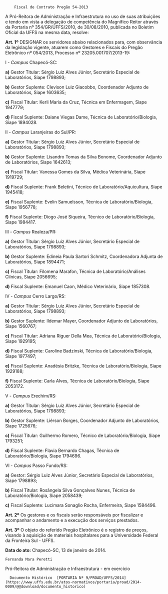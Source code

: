         Fiscal de Contrato Pregão 54-2013  

A Pró-Reitora de Administração e Infraestrutura no uso de suas atribuições e tendo em vista a delegação de competência do Magnífico Reitor através da Portaria nº 354/GR/UFFS/2010, de 30/08/2010, publicada no Boletim Oficial da UFFS na mesma data, resolve:

 **Art. 1º** DESIGNAR os servidores abaixo relacionados para, com observância da legislação vigente, atuarem como Gestores e Fiscais do Pregão Eletrônico nº 054/2013, Processo nº 23205.001707/2013-19:

 I - *Campus* Chapecó-SC:

 **a)** Gestor Titular: Sérgio Luiz Alves Júnior, Secretário Especial de Laboratórios, Siape 1798893;

 **b)** Gestor Suplente: Clevison Luiz Giacobbo, Coordenador Adjunto de Laboratórios, Siape 1603635;

 **c)** Fiscal Titular: Kerli Maria da Cruz, Técnica em Enfermagem, Siape 1947779;

 **d)** Fiscal Suplente: Daiane Viegas Dame, Técnica de Laboratório/Biologia, Siape 1894028.

 II - *Campus* Laranjeiras do Sul/PR:

 **a)** Gestor Titular: Sérgio Luiz Alves Júnior, Secretário Especial de Laboratórios, Siape 1798893;

 **b)** Gestor Suplente: Lisandro Tomas da Silva Bonome, Coordenador Adjunto de Laboratórios, Siape 1642613;

 **c)** Fiscal Titular: Vanessa Gomes da Silva, Médica Veterinária, Siape 1919729;

 **d)** Fiscal Suplente: Frank Beletini, Técnico de Laboratório/Aquicultura, Siape 1945418;

 **e)** Fiscal Suplente: Evelin Samuelsson, Técnica de Laboratório/Biologia, Siape 1956778;

 **f)** Fiscal Suplente: Diogo José Siqueira, Técnico de Laboratório/Biologia, Siape 1984417.

 III - *Campus* Realeza/PR:

 **a)** Gestor Titular: Sérgio Luiz Alves Júnior, Secretário Especial de Laboratórios, Siape 1798893;

 **b)** Gestor Suplente: Edineia Paula Sartori Schmitz, Coordenadora Adjunta de Laboratórios, Siape 1894471;

 **c)** Fiscal Titular: Filomena Marafon, Técnica de Laboratório/Análises Clínicas, Siape 2056695;

 **d)** Fiscal Suplente: Emanuel Caon, Médico Veterinário, Siape 1857308.

 IV - *Campus* Cerro Largo/RS:

 **a)** Gestor Titular: Sérgio Luiz Alves Júnior, Secretário Especial de Laboratórios, Siape 1798893;

 **b)** Gestor Suplente: Ildemar Mayer, Coordenador Adjunto de Laboratórios, Siape 1560767;

 **c)** Fiscal Titular: Adriana Riguer Della Mea, Técnica de Laboratório/Biologia, Siape 1929195;

 **d)** Fiscal Suplente: Caroline Badzinski, Técnica de Laboratório/Biologia, Siape 1977497;

 **e)** Fiscal Suplente: Anadésia Britzke, Técnica de Laboratório/Biologia, Siape 1929188;

 **f)** Fiscal Suplente: Carla Alves, Técnica de Laboratório/Biologia, Siape 2053172.

 V - *Campus* Erechim/RS:

 **a)** Gestor Titular: Sérgio Luiz Alves Júnior, Secretário Especial de Laboratórios, Siape 1798893;

 **b)** Gestor Suplente: Liérson Borges, Coordenador Adjunto de Laboratórios, Siape 1725676;

 **c)** Fiscal Titular: Guilhermo Romero, Técnico de Laboratório/Biologia, Siape 1793251;

 **d)** Fiscal Suplente: Flavia Bernardo Chagas, Técnica de Laboratório/Biologia, Siape 1794696.

 VI - *Campus* Passo Fundo/RS:

 **a)** Gestor: Sérgio Luiz Alves Júnior, Secretário Especial de Laboratórios, Siape 1798893;

 **b)** Fiscal Titular: Rosângela Silva Gonçalves Nunes, Técnica de Laboratório/Biologia, Siape 2058439;

 **c)** Fiscal Suplente: Lucimara Sonaglio Rocha, Enfermeira, Siape 1584496.

 **Art. 2º** Os gestores e os fiscais serão responsáveis por fiscalizar e acompanhar o andamento e a execução dos serviços prestados.

 **Art. 3º** O objeto do referido Pregão Eletrônico é o registro de preços, visando à aquisição de materiais hospitalares para a Universidade Federal da Fronteira Sul - UFFS.

  

   **Data do ato:** Chapecó-SC, 13 de janeiro de 2014.   
 

    Fernanda Mara Peretti   
 Pró-Reitora de Administração e Infraestrutura - em exercício 

      Documento Histórico  [PORTARIA Nº 9/PROAD/UFFS/2014](https://www.uffs.edu.br/atos-normativos/portaria/proad/2014-0009/@@download/documento_historico)     
      